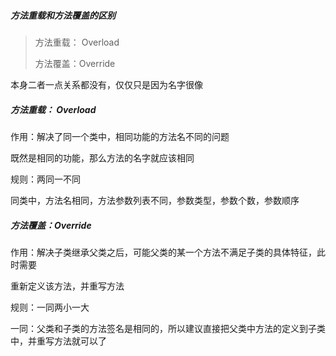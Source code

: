 #####  方法重载和方法覆盖的区别 

> 方法重载： Overload
>
> 方法覆盖：Override

本身二者一点关系都没有，仅仅只是因为名字很像

##### 方法重载： Overload

作用：解决了同一个类中，相同功能的方法名不同的问题

既然是相同的功能，那么方法的名字就应该相同

规则：两同一不同

同类中，方法名相同，方法参数列表不同，参数类型，参数个数，参数顺序

##### 方法覆盖：Override

作用：解决子类继承父类之后，可能父类的某一个方法不满足子类的具体特征，此时需要

重新定义该方法，并重写方法

规则：一同两小一大

一同：父类和子类的方法签名是相同的，所以建议直接把父类中方法的定义到子类中，并重写方法就可以了